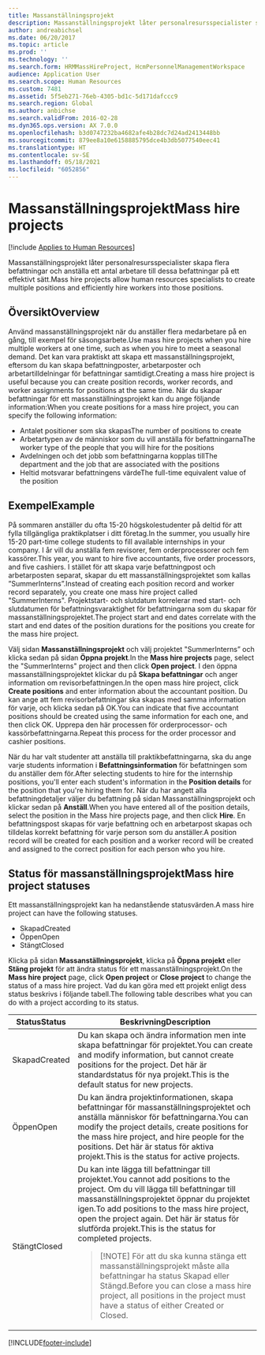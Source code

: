 ```yaml
---
title: Massanställningsprojekt
description: Massanställningsprojekt låter personalresursspecialister skapa flera befattningar och anställa ett antal arbetare till dessa befattningar på ett effektivt sätt.
author: andreabichsel
ms.date: 06/20/2017
ms.topic: article
ms.prod: ''
ms.technology: ''
ms.search.form: HRMMassHireProject, HcmPersonnelManagementWorkspace
audience: Application User
ms.search.scope: Human Resources
ms.custom: 7481
ms.assetid: 5f5eb271-76eb-4305-bd1c-5d171dafccc9
ms.search.region: Global
ms.author: anbichse
ms.search.validFrom: 2016-02-28
ms.dyn365.ops.version: AX 7.0.0
ms.openlocfilehash: b3d0747232ba4682afe4b28dc7d24ad2413448bb
ms.sourcegitcommit: 879ee8a10e6158885795dce4b3db5077540eec41
ms.translationtype: HT
ms.contentlocale: sv-SE
ms.lasthandoff: 05/18/2021
ms.locfileid: "6052856"
---
```

# <a name="mass-hire-projects"></a><span data-ttu-id="a3733-103">Massanställningsprojekt</span><span class="sxs-lookup"><span data-stu-id="a3733-103">Mass hire projects</span></span>

[!include [Applies to Human Resources](../includes/applies-to-hr.md)]



<span data-ttu-id="a3733-104">Massanställningsprojekt låter personalresursspecialister skapa flera befattningar och anställa ett antal arbetare till dessa befattningar på ett effektivt sätt.</span><span class="sxs-lookup"><span data-stu-id="a3733-104">Mass hire projects allow human resources specialists to create multiple positions and efficiently hire workers into those positions.</span></span>

## <a name="overview"></a><span data-ttu-id="a3733-105">Översikt</span><span class="sxs-lookup"><span data-stu-id="a3733-105">Overview</span></span>

<span data-ttu-id="a3733-106">Använd massanställningsprojekt när du anställer flera medarbetare på en gång, till exempel för säsongsarbete.</span><span class="sxs-lookup"><span data-stu-id="a3733-106">Use mass hire projects when you hire multiple workers at one time, such as when you hire to meet a seasonal demand.</span></span> <span data-ttu-id="a3733-107">Det kan vara praktiskt att skapa ett massanställningsprojekt, eftersom du kan skapa befattningposter, arbetarposter och arbetartilldelningar för befattningar samtidigt.</span><span class="sxs-lookup"><span data-stu-id="a3733-107">Creating a mass hire project is useful because you can create position records, worker records, and worker assignments for positions at the same time.</span></span> <span data-ttu-id="a3733-108">När du skapar befattningar för ett massanställningsprojekt kan du ange följande information:</span><span class="sxs-lookup"><span data-stu-id="a3733-108">When you create positions for a mass hire project, you can specify the following information:</span></span>

- <span data-ttu-id="a3733-109">Antalet positioner som ska skapas</span><span class="sxs-lookup"><span data-stu-id="a3733-109">The number of positions to create</span></span>
- <span data-ttu-id="a3733-110">Arbetartypen av de människor som du vill anställa för befattningarna</span><span class="sxs-lookup"><span data-stu-id="a3733-110">The worker type of the people that you will hire for the positions</span></span>
- <span data-ttu-id="a3733-111">Avdelningen och det jobb som befattningarna kopplas till</span><span class="sxs-lookup"><span data-stu-id="a3733-111">The department and the job that are associated with the positions</span></span>
- <span data-ttu-id="a3733-112">Heltid motsvarar befattningens värde</span><span class="sxs-lookup"><span data-stu-id="a3733-112">The full-time equivalent value of the position</span></span>

## <a name="example"></a><span data-ttu-id="a3733-113">Exempel</span><span class="sxs-lookup"><span data-stu-id="a3733-113">Example</span></span>

<span data-ttu-id="a3733-114">På sommaren anställer du ofta 15-20 högskolestudenter på deltid för att fylla tillgängliga praktikplatser i ditt företag.</span><span class="sxs-lookup"><span data-stu-id="a3733-114">In the summer, you usually hire 15-20 part-time college students to fill available internships in your company.</span></span> <span data-ttu-id="a3733-115">I år vill du anställa fem revisorer, fem orderprocessorer och fem kassörer.</span><span class="sxs-lookup"><span data-stu-id="a3733-115">This year, you want to hire five accountants, five order processors, and five cashiers.</span></span> <span data-ttu-id="a3733-116">I stället för att skapa varje befattningpost och arbetarposten separat, skapar du ett massanställningsprojektet som kallas ”SummerInterns”.</span><span class="sxs-lookup"><span data-stu-id="a3733-116">Instead of creating each position record and worker record separately, you create one mass hire project called "SummerInterns".</span></span> <span data-ttu-id="a3733-117">Projektstart- och slutdatum korrelerar med start- och slutdatumen för befattningsvaraktighet för befattningarna som du skapar för massanställningsprojektet.</span><span class="sxs-lookup"><span data-stu-id="a3733-117">The project start and end dates correlate with the start and end dates of the position durations for the positions you create for the mass hire project.</span></span>

<span data-ttu-id="a3733-118">Välj sidan **Massanställningsprojekt** och välj projektet "SummerInterns” och klicka sedan på sidan **Öppna projekt**.</span><span class="sxs-lookup"><span data-stu-id="a3733-118">In the **Mass hire projects** page, select the "SummerInterns" project and then click **Open project**.</span></span> <span data-ttu-id="a3733-119">I den öppna massanställningsprojektet klickar du på **Skapa befattningar** och anger information om revisorbefattningen.</span><span class="sxs-lookup"><span data-stu-id="a3733-119">In the open mass hire project, click **Create positions** and enter information about the accountant position.</span></span> <span data-ttu-id="a3733-120">Du kan ange att fem revisorbefattningar ska skapas med samma information för varje, och klicka sedan på OK.</span><span class="sxs-lookup"><span data-stu-id="a3733-120">You can indicate that five accountant positions should be created using the same information for each one, and then click OK.</span></span> <span data-ttu-id="a3733-121">Upprepa den här processen för orderprocessor- och kassörbefattningarna.</span><span class="sxs-lookup"><span data-stu-id="a3733-121">Repeat this process for the order processor and cashier positions.</span></span>

<span data-ttu-id="a3733-122">När du har valt studenter att anställa till praktikbefattningarna, ska du ange varje students information i **Befattningsinformation** för befattningen som du anställer dem för.</span><span class="sxs-lookup"><span data-stu-id="a3733-122">After selecting students to hire for the internship positions, you'll enter each student's information in the **Position details** for the position that you're hiring them for.</span></span> <span data-ttu-id="a3733-123">När du har angett alla befattningdetaljer väljer du befattning på sidan Massanställningsprojekt och klickar sedan på **Anställ**.</span><span class="sxs-lookup"><span data-stu-id="a3733-123">When you have entered all of the position details, select the position in the Mass hire projects page, and then click **Hire**.</span></span> <span data-ttu-id="a3733-124">En befattningspost skapas för varje befattning och en arbetarpost skapas och tilldelas korrekt befattning för varje person som du anställer.</span><span class="sxs-lookup"><span data-stu-id="a3733-124">A position record will be created for each position and a worker record will be created and assigned to the correct position for each person who you hire.</span></span>

## <a name="mass-hire-project-statuses"></a><span data-ttu-id="a3733-125">Status för massanställningsprojekt</span><span class="sxs-lookup"><span data-stu-id="a3733-125">Mass hire project statuses</span></span>

<span data-ttu-id="a3733-126">Ett massanställningsprojekt kan ha nedanstående statusvärden.</span><span class="sxs-lookup"><span data-stu-id="a3733-126">A mass hire project can have the following statuses.</span></span>

- <span data-ttu-id="a3733-127">Skapad</span><span class="sxs-lookup"><span data-stu-id="a3733-127">Created</span></span>
- <span data-ttu-id="a3733-128">Öppen</span><span class="sxs-lookup"><span data-stu-id="a3733-128">Open</span></span>
- <span data-ttu-id="a3733-129">Stängt</span><span class="sxs-lookup"><span data-stu-id="a3733-129">Closed</span></span>

<span data-ttu-id="a3733-130">Klicka på sidan **Massanställningsprojekt**, klicka på **Öppna projekt** eller **Stäng projekt** för att ändra status för ett massanställningsprojekt.</span><span class="sxs-lookup"><span data-stu-id="a3733-130">On the **Mass hire project** page, click **Open project** or **Close project** to change the status of a mass hire project.</span></span> <span data-ttu-id="a3733-131">Vad du kan göra med ett projekt enligt dess status beskrivs i följande tabell.</span><span class="sxs-lookup"><span data-stu-id="a3733-131">The following table describes what you can do with a project according to its status.</span></span>

<table>
<thead>
<tr>
<th><span data-ttu-id="a3733-132">Status</span><span class="sxs-lookup"><span data-stu-id="a3733-132">Status</span></span></th>
<th><span data-ttu-id="a3733-133">Beskrivning</span><span class="sxs-lookup"><span data-stu-id="a3733-133">Description</span></span></th>
</tr>
</thead>
<tbody>
<tr>
<td><span data-ttu-id="a3733-134">Skapad</span><span class="sxs-lookup"><span data-stu-id="a3733-134">Created</span></span></td>
<td><span data-ttu-id="a3733-135">Du kan skapa och ändra information men inte skapa befattningar för projektet.</span><span class="sxs-lookup"><span data-stu-id="a3733-135">You can create and modify information, but cannot create positions for the project.</span></span> <span data-ttu-id="a3733-136">Det här är standardstatus för nya projekt.</span><span class="sxs-lookup"><span data-stu-id="a3733-136">This is the default status for new projects.</span></span></td>
</tr>
<tr>
<td><span data-ttu-id="a3733-137">Öppen</span><span class="sxs-lookup"><span data-stu-id="a3733-137">Open</span></span></td>
<td><span data-ttu-id="a3733-138">Du kan ändra projektinformationen, skapa befattningar för massanställningsprojektet och anställa människor för befattningarna.</span><span class="sxs-lookup"><span data-stu-id="a3733-138">You can modify the project details, create positions for the mass hire project, and hire people for the positions.</span></span> <span data-ttu-id="a3733-139">Det här är status för aktiva projekt.</span><span class="sxs-lookup"><span data-stu-id="a3733-139">This is the status for active projects.</span></span></td>
</tr>
<tr>
<td><span data-ttu-id="a3733-140">Stängt</span><span class="sxs-lookup"><span data-stu-id="a3733-140">Closed</span></span></td>
<td><span data-ttu-id="a3733-141">Du kan inte lägga till befattningar till projektet.</span><span class="sxs-lookup"><span data-stu-id="a3733-141">You cannot add positions to the project.</span></span> <span data-ttu-id="a3733-142">Om du vill lägga till befattningar till massanställningsprojektet öppnar du projektet igen.</span><span class="sxs-lookup"><span data-stu-id="a3733-142">To add positions to the mass hire project, open the project again.</span></span> <span data-ttu-id="a3733-143">Det här är status för slutförda projekt.</span><span class="sxs-lookup"><span data-stu-id="a3733-143">This is the status for completed projects.</span></span>
<blockquote>[!NOTE] <span data-ttu-id="a3733-144">För att du ska kunna stänga ett massanställningsprojekt måste alla befattningar ha status Skapad eller Stängd.</span><span class="sxs-lookup"><span data-stu-id="a3733-144">Before you can close a mass hire project, all positions in the project must have a status of either Created or Closed.</span></span></blockquote>
</td>
</tr>
</tbody>
</table>


[!INCLUDE[footer-include](../includes/footer-banner.md)]